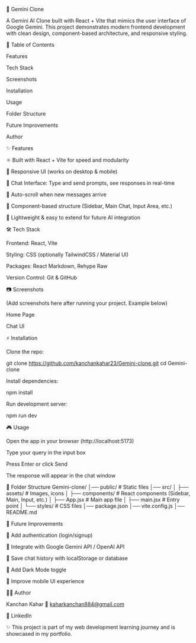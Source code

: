

🌌 Gemini Clone

A Gemini AI Clone built with React + Vite that mimics the user interface of Google Gemini.
This project demonstrates modern frontend development with clean design, component-based architecture, and responsive styling.

📌 Table of Contents

Features

Tech Stack

Screenshots

Installation

Usage

Folder Structure

Future Improvements

Author

✨ Features

⚛️ Built with React + Vite for speed and modularity

🎨 Responsive UI (works on desktop & mobile)

💬 Chat Interface: Type and send prompts, see responses in real-time

📜 Auto-scroll when new messages arrive

🧩 Component-based structure (Sidebar, Main Chat, Input Area, etc.)

🚀 Lightweight & easy to extend for future AI integration

🛠️ Tech Stack

Frontend: React, Vite

Styling: CSS (optionally TailwindCSS / Material UI)

Packages: React Markdown, Rehype Raw

Version Control: Git & GitHub

📷 Screenshots

(Add screenshots here after running your project. Example below)

Home Page


Chat UI


⚡ Installation

Clone the repo:

git clone https://github.com/kanchankahar23/Gemini-clone.git
cd Gemini-clone


Install dependencies:

npm install


Run development server:

npm run dev

🎮 Usage

Open the app in your browser (http://localhost:5173)

Type your query in the input box

Press Enter or click Send

The response will appear in the chat window

📂 Folder Structure
Gemini-clone/
│── public/            # Static files
│── src/
│   ├── assets/        # Images, icons
│   ├── components/    # React components (Sidebar, Main, Input, etc.)
│   ├── App.jsx        # Main app file
│   ├── main.jsx       # Entry point
│   └── styles/        # CSS files
│── package.json
│── vite.config.js
│── README.md

🚀 Future Improvements

🔑 Add authentication (login/signup)

🤖 Integrate with Google Gemini API / OpenAI API

💾 Save chat history with localStorage or database

🎨 Add Dark Mode toggle

📱 Improve mobile UI experience

👩‍💻 Author

Kanchan Kahar
📧 kaharkanchan884@gmail.com

🔗 LinkedIn

✨ This project is part of my web development learning journey and is showcased in my portfolio.
